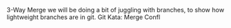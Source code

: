 3-Way Merge we will be doing a bit of juggling with branches, to show how lightweight branches are in git.
Git Kata: Merge Confl